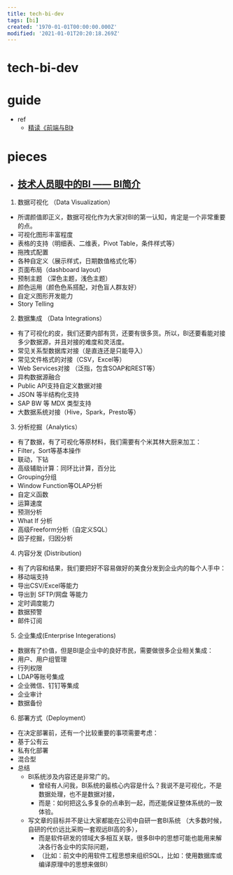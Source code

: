 ```yaml
---
title: tech-bi-dev
tags: [bi]
created: '1970-01-01T00:00:00.000Z'
modified: '2021-01-01T20:20:18.269Z'
---
```


# tech-bi-dev

# guide

- ref
  - [精读《前端与BI》](https://zhuanlan.zhihu.com/p/82665657)

# pieces

- ## [技术人员眼中的BI —— BI简介](https://zhuanlan.zhihu.com/p/234727408)
1. 数据可视化 （Data Visualization）
  - 所谓颜值即正义，数据可视化作为大家对BI的第一认知，肯定是一个非常重要的点。
  - 可视化图形丰富程度
  - 表格的支持（明细表、二维表，Pivot Table，条件样式等）
  - 拖拽式配置
  - 各种自定义（展示样式，日期数值格式化等）
  - 页面布局（dashboard layout）
  - 预制主题 （深色主题，浅色主题）
  - 颜色运用（颜色色系搭配，对色盲人群友好）
  - 自定义图形开发能力
  - Story Telling
2. 数据集成 （Data Integrations）
  - 有了可视化的皮，我们还要内部有货，还要有很多货。所以，BI还要看能对接多少数据源，并且对接的难度和灵活度。
  - 常见关系型数据库对接（是直连还是只能导入）
  - 常见文件格式的对接（CSV，Excel等）
  - Web Services对接 （泛指，包含SOAP和REST等）
  - 异构数据源融合
  - Public API支持自定义数据对接
  - JSON 等半结构化支持
  - SAP BW 等 MDX 类型支持
  - 大数据系统对接（Hive，Spark，Presto等）
3. 分析挖掘（Analytics）
  - 有了数据，有了可视化等原材料，我们需要有个米其林大厨来加工：
  - Filter，Sort等基本操作
  - 联动，下钻
  - 高级辅助计算：同环比计算，百分比
  - Grouping分组
  - Window Function等OLAP分析
  - 自定义函数
  - 运算速度
  - 预测分析
  - What If 分析
  - 高级Freeform分析（自定义SQL）
  - 因子挖掘，归因分析
4. 内容分发 (Distribution)
  - 有了内容和结果，我们要把好不容易做好的美食分发到企业内的每个人手中：
  - 移动端支持
  - 导出CSV/Excel等能力
  - 导出到 SFTP/网盘 等能力
  - 定时调度能力
  - 数据预警
  - 邮件订阅
5. 企业集成(Enterprise Integerations)
  - 数据有了价值，但是BI是企业中的良好市民，需要做很多企业相关集成：
  - 用户、用户组管理
  - 行列权限
  - LDAP等账号集成
  - 企业微信、钉钉等集成
  - 企业审计
  - 数据备份
6. 部署方式（Deployment）
  - 在决定部署前，还有一个比较重要的事项需要考虑：
  - 基于公有云
  - 私有化部署
  - 混合型
- 总结
  - BI系统涉及内容还是非常广的。
    - 曾经有人问我，BI系统的最核心内容是什么？我说不是可视化，不是数据处理，也不是数据对接，
    - 而是：如何把这么多复杂的点串到一起，而还能保证整体系统的一致体验。
  - 写文章的目标并不是让大家都能在公司中自研一套BI系统 （大多数时候，自研的代价远比采购一套观远BI高的多），
    - 而是软件研发的领域大多相互关联，很多BI中的思想可能也能用来解决各行各业中的实际问题，
    - （比如：前文中的用软件工程思想来组织SQL，比如：使用数据库或编译原理中的思想来做BI）
